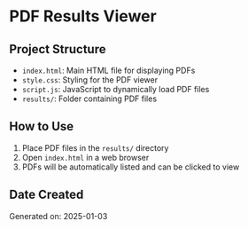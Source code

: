 # PDF Results Viewer

## Project Structure
- `index.html`: Main HTML file for displaying PDFs
- `style.css`: Styling for the PDF viewer
- `script.js`: JavaScript to dynamically load PDF files
- `results/`: Folder containing PDF files

## How to Use
1. Place PDF files in the `results/` directory
2. Open `index.html` in a web browser
3. PDFs will be automatically listed and can be clicked to view

## Date Created
Generated on: 2025-01-03
